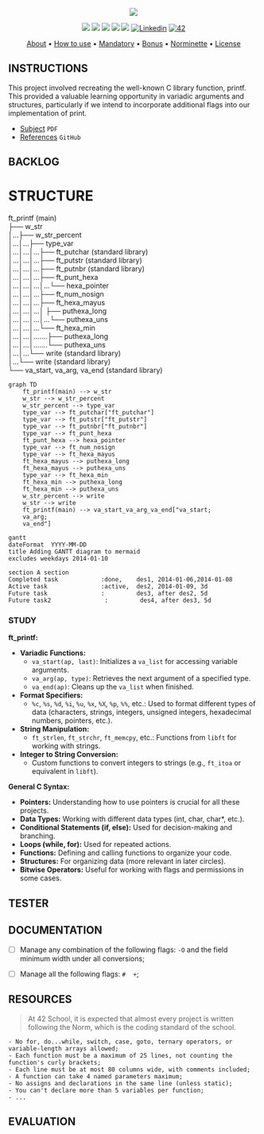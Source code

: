 <p align="center">
  <img src="https://github.com/dnepomuc/dnepomuc/blob/main/42/banners/piscine_and_common_core/github_piscine_and_common_core_banner_ft_printf.png">
</p>

<p align="center">
	<img src="https://img.shields.io/badge/status-finished-success?color=%2312bab9&style=flat-square"/>
	<img src="https://img.shields.io/badge/evaluated-22%20%2F%2012%20%2F%202022-success?color=%2312bab9&style=flat-square"/>
	<img src="https://img.shields.io/badge/score-104%20%2F%20100-success?color=%2312bab9&style=flat-square"/>
	<img src="https://img.shields.io/github/languages/top/dnepomuc/ft_printf?color=%2312bab9&style=flat-square"/>
	<img src="https://img.shields.io/github/last-commit/dnepomuc/ft_printf?color=%2312bab9&style=flat-square"/>
	<a href='https://www.linkedin.com/in/joaoptoliveira' target="_blank"><img alt='Linkedin' src='https://img.shields.io/badge/LinkedIn-100000?style=flat-square&logo=Linkedin&logoColor=white&labelColor=0A66C2&color=0A66C2'/></a>
	<a href='https://profile.intra.42.fr/users/dnepomuc' target="_blank"><img alt='42' src='https://img.shields.io/badge/Porto-100000?style=flat-square&logo=42&logoColor=white&labelColor=000000&color=000000'/></a>
</p>

<p align="center">
	<a href="#about">About</a> •
	<a href="#how-to-use">How to use</a> •
	<a href="#mandatory">Mandatory</a> •
	<a href="#bonus">Bonus</a> •
	<a href="#norminette">Norminette</a> •
	<a href="#license">License</a>
</p>

## INSTRUCTIONS
This project involved recreating the well-known C library function, printf. This provided a valuable learning opportunity in variadic arguments and structures, particularly if we intend to incorporate additional flags into our implementation of print.

- [Subject](https://github.com/dnepomuc/ft_printf/blob/master/subject/en_subject_ft_printf.pdf) `PDF`
- [References](https://github.com/dnepomuc/42-resources#01-ft_printf) `GitHub`



## BACKLOG

# STRUCTURE

 ft_printf (main)  
 ├── w_str  
 │...├── w_str_percent  
 │...│...├── type_var  
 │...│...│...├── ft_putchar (standard library)  
 │...│...│...├── ft_putstr (standard library)  
 │...│...│...├── ft_putnbr (standard library)  
 │...│...│...├── ft_punt_hexa  
 │...│...│...│...└── hexa_pointer  
 │...│...│...├── ft_num_nosign  
 │...│...│...├── ft_hexa_mayus  
 │...│...│...│  ├── puthexa_long  
 │...│...│...│...└── puthexa_uns  
 │...│...│...└── ft_hexa_min  
 │...│...│.......├── puthexa_long  
 │...│...│.......└── puthexa_uns  
 │...│...└── write (standard library)  
 │...└── write (standard library)  
 └── va_start, va_arg, va_end (standard library)  

```mermaid
graph TD
    ft_printf(main) --> w_str
    w_str --> w_str_percent
    w_str_percent --> type_var
    type_var --> ft_putchar["ft_putchar"]
    type_var --> ft_putstr["ft_putstr"]
    type_var --> ft_putnbr["ft_putnbr"]
    type_var --> ft_punt_hexa
    ft_punt_hexa --> hexa_pointer
    type_var --> ft_num_nosign
    type_var --> ft_hexa_mayus
    ft_hexa_mayus --> puthexa_long
    ft_hexa_mayus --> puthexa_uns
    type_var --> ft_hexa_min
    ft_hexa_min --> puthexa_long
    ft_hexa_min --> puthexa_uns
    w_str_percent --> write
    w_str --> write
    ft_printf(main) --> va_start_va_arg_va_end["va_start; 
    va_arg; 
    va_end"]
```

```mermaid
gantt
dateFormat  YYYY-MM-DD
title Adding GANTT diagram to mermaid
excludes weekdays 2014-01-10

section A section
Completed task            :done,    des1, 2014-01-06,2014-01-08
Active task               :active,  des2, 2014-01-09, 3d
Future task               :         des3, after des2, 5d
Future task2               :         des4, after des3, 5d

```

### STUDY
**ft_printf:**

* **Variadic Functions:**
    * `va_start(ap, last)`: Initializes a `va_list` for accessing variable arguments.
    * `va_arg(ap, type)`: Retrieves the next argument of a specified type.
    * `va_end(ap)`: Cleans up the `va_list` when finished.
* **Format Specifiers:**
    * `%c`, `%s`, `%d`, `%i`, `%u`, `%x`, `%X`, `%p`, `%%`, etc.: Used to format different types of data (characters, strings, integers, unsigned integers, hexadecimal numbers, pointers, etc.).
* **String Manipulation:**
    * `ft_strlen`, `ft_strchr`, `ft_memcpy`, etc.: Functions from `libft` for working with strings.
* **Integer to String Conversion:**
    * Custom functions to convert integers to strings (e.g., `ft_itoa` or equivalent in `libft`).

**General C Syntax:**

* **Pointers:** Understanding how to use pointers is crucial for all these projects.
* **Data Types:** Working with different data types (int, char, char*, etc.).
* **Conditional Statements (if, else):** Used for decision-making and branching.
* **Loops (while, for):** Used for repeated actions.
* **Functions:** Defining and calling functions to organize your code.
* **Structures:** For organizing data (more relevant in later circles).
* **Bitwise Operators:** Useful for working with flags and permissions in some cases.



## TESTER





## DOCUMENTATION
- [ ] Manage any combination of the following flags: `-O` and the field minimum width under all conversions;
- [ ] Manage all the following flags: `#` ` ` `+`;




## RESOURCES
> At 42 School, it is expected that almost every project is written following the Norm, which is the coding standard of the school.

```
- No for, do...while, switch, case, goto, ternary operators, or variable-length arrays allowed;
- Each function must be a maximum of 25 lines, not counting the function's curly brackets;
- Each line must be at most 80 columns wide, with comments included;
- A function can take 4 named parameters maximum;
- No assigns and declarations in the same line (unless static);
- You can't declare more than 5 variables per function;
- ...
```




## EVALUATION



